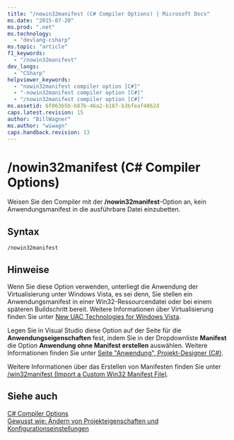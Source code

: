 ```yaml
---
title: "/nowin32manifest (C# Compiler Options) | Microsoft Docs"
ms.date: "2015-07-20"
ms.prod: ".net"
ms.technology: 
  - "devlang-csharp"
ms.topic: "article"
f1_keywords: 
  - "/nowin32manifest"
dev_langs: 
  - "CSharp"
helpviewer_keywords: 
  - "nowin32manifest compiler option [C#]"
  - "-nowin32manifest compiler option [C#]"
  - "/nowin32manifest compiler option [C#]"
ms.assetid: 6f06365b-b87b-46a2-b187-b3bfeaf4862d
caps.latest.revision: 15
author: "BillWagner"
ms.author: "wiwagn"
caps.handback.revision: 13
---
```

# /nowin32manifest (C# Compiler Options)
Weisen Sie den Compiler mit der **\/nowin32manifest**\-Option an, kein Anwendungsmanifest in die ausführbare Datei einzubetten.  
  
## Syntax  
  
```  
/nowin32manifest  
```  
  
## Hinweise  
 Wenn Sie diese Option verwenden, unterliegt die Anwendung der Virtualisierung unter Windows Vista, es sei denn, Sie stellen ein Anwendungsmanifest in einer Win32\-Ressourcendatei oder bei einem späteren Buildschritt bereit.  Weitere Informationen über Virtualisierung finden Sie unter [New UAC Technologies for Windows Vista](http://msdn.microsoft.com/de-de/80efa4c7-3904-45c5-82e8-2d558fe67db9).  
  
 Legen Sie in Visual Studio diese Option auf der Seite für die **Anwendungseigenschaften** fest, indem Sie in der Dropdownliste **Manifest** die Option **Anwendung ohne Manifest erstellen** auswählen.  Weitere Informationen finden Sie unter [Seite "Anwendung", Projekt\-Designer \(C\#\)](/visual-studio/ide/reference/application-page-project-designer-csharp).  
  
 Weitere Informationen über das Erstellen von Manifesten finden Sie unter [\/win32manifest \(Import a Custom Win32 Manifest File\)](../../../csharp/language-reference/compiler-options/win32manifest-compiler-option.md).  
  
## Siehe auch  
 [C\# Compiler Options](../../../csharp/language-reference/compiler-options/index.md)   
 [Gewusst wie: Ändern von Projekteigenschaften und Konfigurationseinstellungen](http://msdn.microsoft.com/de-de/e7184bc5-2f2b-4b4f-aa9a-3ecfcbc48b67)